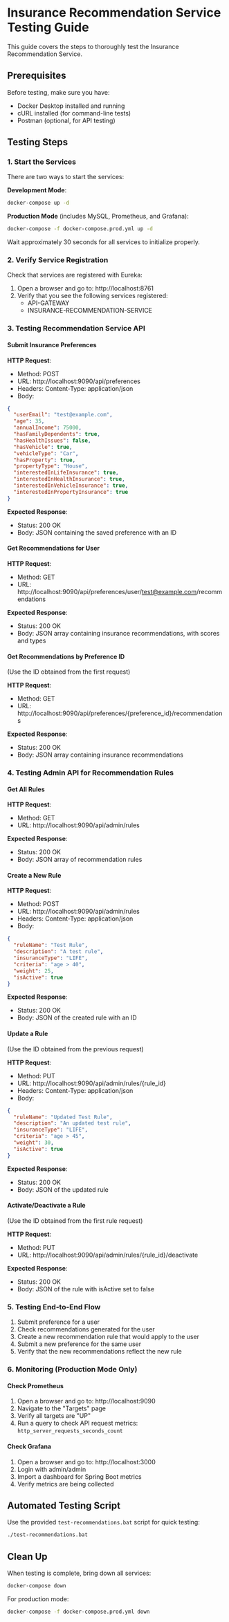 # Insurance Recommendation Service Testing Guide

This guide covers the steps to thoroughly test the Insurance Recommendation Service.

## Prerequisites

Before testing, make sure you have:

- Docker Desktop installed and running
- cURL installed (for command-line tests)
- Postman (optional, for API testing)

## Testing Steps

### 1. Start the Services

There are two ways to start the services:

**Development Mode**:
```bash
docker-compose up -d
```

**Production Mode** (includes MySQL, Prometheus, and Grafana):
```bash
docker-compose -f docker-compose.prod.yml up -d
```

Wait approximately 30 seconds for all services to initialize properly.

### 2. Verify Service Registration

Check that services are registered with Eureka:

1. Open a browser and go to: http://localhost:8761
2. Verify that you see the following services registered:
   - API-GATEWAY
   - INSURANCE-RECOMMENDATION-SERVICE

### 3. Testing Recommendation Service API

#### Submit Insurance Preferences

**HTTP Request**:
- Method: POST
- URL: http://localhost:9090/api/preferences
- Headers: Content-Type: application/json
- Body:
```json
{
  "userEmail": "test@example.com",
  "age": 35,
  "annualIncome": 75000,
  "hasFamilyDependents": true,
  "hasHealthIssues": false,
  "hasVehicle": true,
  "vehicleType": "Car",
  "hasProperty": true,
  "propertyType": "House",
  "interestedInLifeInsurance": true,
  "interestedInHealthInsurance": true,
  "interestedInVehicleInsurance": true,
  "interestedInPropertyInsurance": true
}
```

**Expected Response**:
- Status: 200 OK
- Body: JSON containing the saved preference with an ID

#### Get Recommendations for User

**HTTP Request**:
- Method: GET
- URL: http://localhost:9090/api/preferences/user/test@example.com/recommendations

**Expected Response**:
- Status: 200 OK
- Body: JSON array containing insurance recommendations, with scores and types

#### Get Recommendations by Preference ID
(Use the ID obtained from the first request)

**HTTP Request**:
- Method: GET
- URL: http://localhost:9090/api/preferences/{preference_id}/recommendations

**Expected Response**:
- Status: 200 OK
- Body: JSON array containing insurance recommendations

### 4. Testing Admin API for Recommendation Rules

#### Get All Rules

**HTTP Request**:
- Method: GET
- URL: http://localhost:9090/api/admin/rules

**Expected Response**:
- Status: 200 OK
- Body: JSON array of recommendation rules

#### Create a New Rule

**HTTP Request**:
- Method: POST
- URL: http://localhost:9090/api/admin/rules
- Headers: Content-Type: application/json
- Body:
```json
{
  "ruleName": "Test Rule",
  "description": "A test rule",
  "insuranceType": "LIFE",
  "criteria": "age > 40",
  "weight": 25,
  "isActive": true
}
```

**Expected Response**:
- Status: 200 OK
- Body: JSON of the created rule with an ID

#### Update a Rule
(Use the ID obtained from the previous request)

**HTTP Request**:
- Method: PUT
- URL: http://localhost:9090/api/admin/rules/{rule_id}
- Headers: Content-Type: application/json
- Body:
```json
{
  "ruleName": "Updated Test Rule",
  "description": "An updated test rule",
  "insuranceType": "LIFE",
  "criteria": "age > 45",
  "weight": 30,
  "isActive": true
}
```

**Expected Response**:
- Status: 200 OK
- Body: JSON of the updated rule

#### Activate/Deactivate a Rule
(Use the ID obtained from the first rule request)

**HTTP Request**:
- Method: PUT
- URL: http://localhost:9090/api/admin/rules/{rule_id}/deactivate

**Expected Response**:
- Status: 200 OK
- Body: JSON of the rule with isActive set to false

### 5. Testing End-to-End Flow

1. Submit preference for a user
2. Check recommendations generated for the user
3. Create a new recommendation rule that would apply to the user
4. Submit a new preference for the same user
5. Verify that the new recommendations reflect the new rule

### 6. Monitoring (Production Mode Only)

#### Check Prometheus

1. Open a browser and go to: http://localhost:9090
2. Navigate to the "Targets" page
3. Verify all targets are "UP"
4. Run a query to check API request metrics: `http_server_requests_seconds_count`

#### Check Grafana

1. Open a browser and go to: http://localhost:3000
2. Login with admin/admin
3. Import a dashboard for Spring Boot metrics
4. Verify metrics are being collected

## Automated Testing Script

Use the provided `test-recommendations.bat` script for quick testing:
```bash
./test-recommendations.bat
```

## Clean Up

When testing is complete, bring down all services:

```bash
docker-compose down
```

For production mode:
```bash
docker-compose -f docker-compose.prod.yml down
```